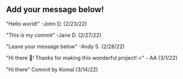 ## Add your message below!

"Hello world!"
-John D. (2/23/22)

"This is my commit"
-Jane D. (2/27/22)

"Leave your message below"
-Andy S. (2/28/22)

"Hi there 👋! Thanks for making this wonderful project! 🔥" - AA (3/1/22)

"Hi there"
Commit by Komal (3/14/22)